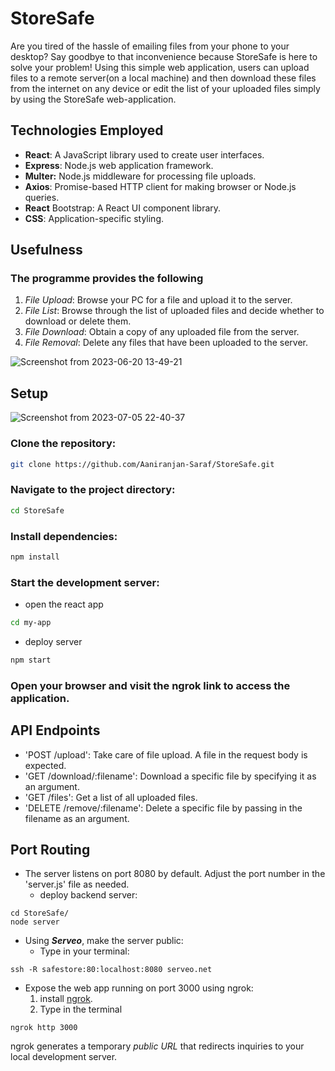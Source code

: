 # StoreSafe
Are you tired of the hassle of emailing files from your phone to your desktop? Say goodbye to that inconvenience because StoreSafe is here to solve your problem!
Using this simple web application, users can upload files to a remote server(on a local machine) and then download these files from the internet on any device or edit the list of your uploaded files simply by using the StoreSafe web-application.

## Technologies Employed

- **React**: A JavaScript library used to create user interfaces.
- **Express**: Node.js web application framework.
- **Multer:** Node.js middleware for processing file uploads.
- **Axios**: Promise-based HTTP client for making browser or Node.js queries.
- **React** Bootstrap: A React UI component library.
- **CSS**: Application-specific styling.

## Usefulness

### The programme provides the following 
1. *File Upload*: Browse your PC for a file and upload it to the server.
2. *File List*: Browse through the list of uploaded files and decide whether to download or delete them.
3. *File Download*: Obtain a copy of any uploaded file from the server.
4. *File Removal*: Delete any files that have been uploaded to the server.

![Screenshot from 2023-06-20 13-49-21](https://github.com/Aaniranjan-Saraf/StoreSafe/assets/97801096/06a1810b-9efd-46c0-a33c-d3a164c8bad5)


## Setup

![Screenshot from 2023-07-05 22-40-37](https://github.com/Aaniranjan-Saraf/StoreSafe/assets/97801096/8d533d46-8f4c-4c57-8617-25232e0ed60e)



### Clone the repository: 
```sh
git clone https://github.com/Aaniranjan-Saraf/StoreSafe.git
```
### Navigate to the project directory:
```sh
cd StoreSafe
```
### Install dependencies:
```sh
npm install
```
### Start the development server:
   - open the react app

```sh
cd my-app
```
   - deploy server
```sh
npm start
```
### Open your browser and visit the ngrok link to access the application. 


## API Endpoints

- 'POST /upload': Take care of file upload. A file in the request body is expected.
- 'GET /download/:filename': Download a specific file by specifying it as an argument.
- 'GET /files': Get a list of all uploaded files.
- 'DELETE /remove/:filename': Delete a specific file by passing in the filename as an argument.


## Port Routing 
- The server listens on port 8080 by default. Adjust the port number in the 'server.js' file as needed.
   - deploy backend server:
```
cd StoreSafe/
node server
```
- Using ***Serveo***, make the server public:
   - Type in your terminal:
```
ssh -R safestore:80:localhost:8080 serveo.net
```
    
- Expose the web app running on port 3000 using ngrok:
  1. install [ngrok](https://ngrok.com/).
  2. Type in the terminal

```
ngrok http 3000
```
ngrok generates a temporary *public URL* that redirects inquiries to your local development server.

